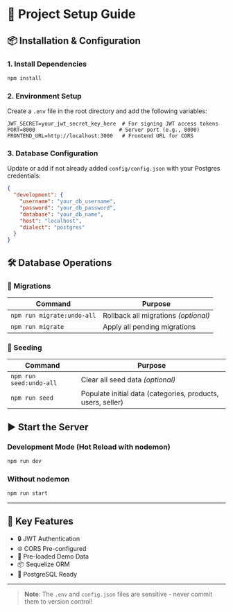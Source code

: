 # 🚀 Project Setup Guide

## 📦 Installation & Configuration

### 1. Install Dependencies

```bash
npm install
```

### 2. Environment Setup

Create a `.env` file in the root directory and add the following variables:

```env
JWT_SECRET=your_jwt_secret_key_here  # For signing JWT access tokens
PORT=8000                           # Server port (e.g., 8000)
FRONTEND_URL=http://localhost:3000   # Frontend URL for CORS
```

### 3. Database Configuration

Update or add if not already added `config/config.json` with your Postgres credentials:

```json
{
  "development": {
    "username": "your_db_username",
    "password": "your_db_password",
    "database": "your_db_name",
    "host": "localhost",
    "dialect": "postgres"
  }
}
```

## 🛠 Database Operations

### 🔄 Migrations

| Command                    | Purpose                              |
| -------------------------- | ------------------------------------ |
| `npm run migrate:undo-all` | Rollback all migrations _(optional)_ |
| `npm run migrate`          | Apply all pending migrations         |

### 🌱 Seeding

| Command                 | Purpose                                                     |
| ----------------------- | ----------------------------------------------------------- |
| `npm run seed:undo-all` | Clear all seed data _(optional)_                            |
| `npm run seed`          | Populate initial data (categories, products, users, seller) |

## ▶️ Start the Server

### Development Mode (Hot Reload with nodemon)

```bash
npm run dev
```

### Without nodemon

```bash
npm run start
```

---

## 🌟 Key Features

- 🔒 JWT Authentication
- 🌐 CORS Pre-configured
- 🛒 Pre-loaded Demo Data
- 📦 Sequelize ORM
- 🐘 PostgreSQL Ready

---

> **Note**: The `.env` and `config.json` files are sensitive - never commit them to version control!
